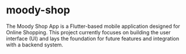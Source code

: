 # moody-shop
The Moody Shop App is a Flutter-based mobile application designed for Online Shopping. This project currently focuses on building the user interface (UI) and lays the foundation for future features and integration with a backend system.
